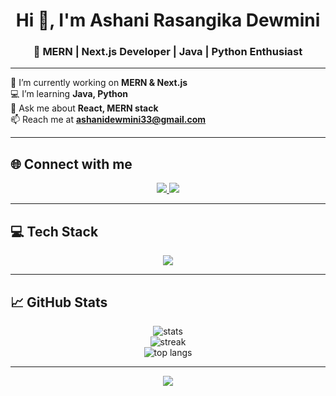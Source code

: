 <h1 align="center">Hi 👋, I'm Ashani Rasangika Dewmini</h1>
<h3 align="center">🚀 MERN | Next.js Developer | Java | Python Enthusiast</h3>

---

🌱 I’m currently working on **MERN & Next.js**  
💻 I’m learning **Java, Python**  
💬 Ask me about **React, MERN stack**  
📫 Reach me at **ashanidewmini33@gmail.com**

---

## 🌐 Connect with me
<p align="center">
  <a href="https://linkedin.com/in/ashani-rasangika" target="_blank">
    <img src="https://img.shields.io/badge/LinkedIn-%230077B5.svg?style=for-the-badge&logo=linkedin&logoColor=white"/>
  </a>
  <a href="https://stackoverflow.com/users/21202969/ashani-rasangika" target="_blank">
    <img src="https://img.shields.io/badge/StackOverflow-FE7A16?style=for-the-badge&logo=stack-overflow&logoColor=white"/>
  </a>
</p>


---

## 💻 Tech Stack
<p align="center">
  <img src="https://skillicons.dev/icons?i=html,css,js,react,nextjs,nodejs,express,mongodb,mysql,java,python,c,cpp,php,spring,vue,figma,bootstrap,azure,firebase,git,postman,linux" /><br/>
</p>

---

## 📈 GitHub Stats
<p align="center">
  <img src="https://github-readme-stats.vercel.app/api?username=ashani-rasangika&show_icons=true&theme=dark&hide_border=false" alt="stats"/>
  <br/>
  <img src="https://github-readme-streak-stats.herokuapp.com/?user=ashani-rasangika&theme=dark&hide_border=false" alt="streak"/>
  <br/>
  <img src="https://github-readme-stats.vercel.app/api/top-langs/?username=ashani-rasangika&layout=compact&theme=dark&hide_border=false" alt="top langs"/>
</p>

---

<p align="center">
  <img src="https://visitcount.itsvg.in/api?id=ashani-rasangika&icon=0&color=0" />
</p>

